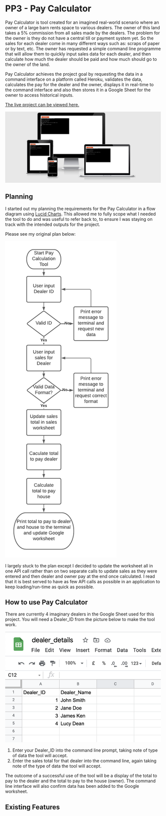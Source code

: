 # PP3 - Pay Calculator

Pay Calculator is tool created for an imagined real-world scenario where an owner of a large barn rents space to various dealers. The owner of this land takes a 5% commission from all sales made by the dealers. The problem for the owner is they do not have a central till or payment system yet. So the sales for each dealer come in many different ways such as: scraps of paper or by text, etc. The owner has requested a simple command line programme that will allow them to quickly input sales data for each dealer, and then calculate how much the dealer should be paid and how much should go to the owner of the land.

Pay Calculator achieves the project goal by requesting the data in a command interface on a platform called Heroku, validates the data, calculates the pay for the dealer and the owner, displays it in real-time to the command interface and also then stores it in a Google Sheet for the owner to access historical inputs.

[The live project can be viewed here.](https://pp3-pay-calculator.herokuapp.com/)

![](docs/images/ismysiteresponsive-screenshot.png)

## Planning

I started out my planning the requirements for the Pay Calculator in a flow diagram using [Lucid Charts](https://www.lucidchart.com/pages/). This allowed me to fully scope what I needed the tool to do and was useful to refer back to, to ensure I was staying on track with the intended outputs for the project.

Please see my original plan below:

![](docs/images/plan-flow-diagram.png)

I largely stuck to the plan except I decided to update the worksheet all in one API call rather than on two separate calls to update sales as they were entered and then dealer and owner pay at the end once calculated. I read that it is best served to have as few API calls as possible in an application to keep loading/run-time as quick as possible.

## How to use Pay Calculator

There are currently 4 imaginary dealers in the Google Sheet used for this project. You will need a Dealer_ID from the picture below to make the tool work.

![](docs/images/dealer-screenshot.png)

1. Enter your Dealer_ID into the command line prompt, taking note of type of data the tool will accept.
2. Enter the sales total for that dealer into the command line, again taking note of the type of data the tool will accept.

The outcome of a successful use of the tool will be a display of the total to pay to the dealer and the total to pay to the house (owner). The command line interface will also confirm data has been added to the Google worksheet.

## Existing Features


